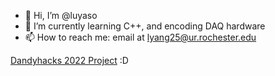 - 👋 Hi, I’m @luyaso
- 🌱 I’m currently learning C++, and encoding DAQ hardware
- 📫 How to reach me: email at lyang25@ur.rochester.edu

[Dandyhacks 2022 Project](https://replit.com/@luyaso/BLACKJACK) :D
<!---
luyaso/luyaso is a ✨ special ✨ repository because its `README.md` (this file) appears on your GitHub profile.
You can click the Preview link to take a look at your changes.

- 👀 I’m interested in:
- 💞️ I’m looking to collaborate on: 
--->
